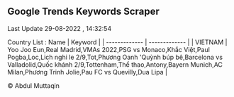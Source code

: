 

## Google Trends Keywords Scraper 
 
Last Update 29-08-2022 , 14:32:54

Country List :
 Name  | Keyword |
| ------------- | ------------- |
| VIETNAM | Yoo Joo Eun,Real Madrid,VMAs 2022,PSG vs Monaco,Khắc Việt,Paul Pogba,Loc,Lich nghi le 2/9,Tot,Phương Oanh 'Quỳnh búp bê,Barcelona vs Valladolid,Quốc khánh 2/9,Tottenham,Thể thao,Antony,Bayern Munich,AC Milan,Phương Trinh Jolie,Pau FC vs Quevilly,Dua Lipa |



© Abdul Muttaqin 
